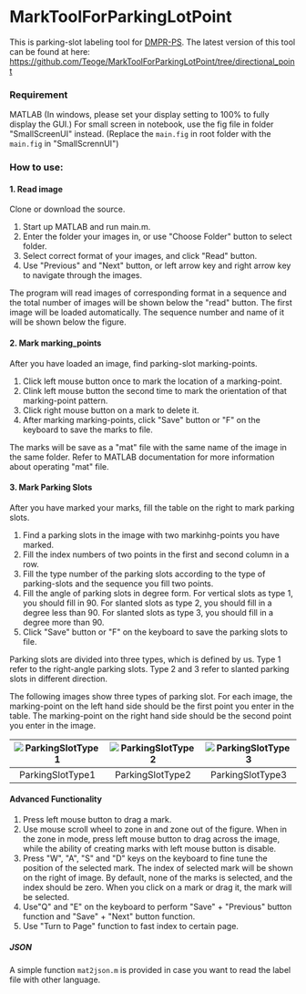 # MarkToolForParkingLotPoint
This is parking-slot labeling tool for [DMPR-PS](https://github.com/Teoge/DMPR-PS). The latest version of this tool can be found at here: https://github.com/Teoge/MarkToolForParkingLotPoint/tree/directional_point

### Requirement
MATLAB (In windows, please set your display setting to 100% to fully display the GUI.)
For small screen in notebook, use the fig file in folder "SmallScreenUI" instead. (Replace the `main.fig` in root folder with the `main.fig` in "SmallScrennUI")

### How to use:
#### 1. Read image
Clone or download the source.
1. Start up MATLAB and run main.m.
2. Enter the folder your images in, or use "Choose Folder" button to select folder.
3. Select correct format of your images, and click "Read" button.
4. Use "Previous" and "Next" button, or left arrow key and right arrow key to navigate through the images.

The program will read images of corresponding format in a sequence and the total number of images will be shown below the "read" button. The first image will be loaded automatically. The sequence number and name of it will be shown below the figure.

#### 2. Mark marking_points
After you have loaded an image, find parking-slot marking-points.
1. Click left mouse button once to mark the location of a marking-point.
2. Clink left mouse button the second time to mark the orientation of that marking-point pattern.
3. Click right mouse button on a mark to delete it.
4. After marking marking-points, click "Save" button or "F" on the keyboard to save the marks to file.

The marks will be save as a "mat" file with the same name of the image in the same folder. Refer to MATLAB documentation for more information about operating "mat" file.

#### 3. Mark Parking Slots
After you have marked your marks, fill the table on the right to mark parking slots.
1. Find a parking slots in the image with two markinhg-points you have marked.
2. Fill the index numbers of two points in the first and second column in a row.
3. Fill the type number of the parking slots according to the type of parking-slots and the sequence you fill two points.
4. Fill the angle of parking slots in degree form. For vertical slots as type 1, you should fill in 90. For slanted slots as type 2, you should fill in a degree less than 90. For slanted slots as type 3, you should fill in a degree more than 90.
5. Click "Save" button or "F" on the keyboard to save the parking slots to file.

Parking slots are divided into three types, which is defined by us. Type 1 refer to the right-angle parking slots. Type 2 and 3 refer to slanted parking slots in different direction.

The following images show three types of parking slot. For each image, the marking-point on the left hand side should be the first point you enter in the table. The marking-point on the right hand side should be the second point you enter in the image.

| ![ParkingSlotType1](https://raw.githubusercontent.com/Teoge/MarkToolForParkingLotPoint/master/images/ParkingSlotType1.bmp) | ![ParkingSlotType2](https://raw.githubusercontent.com/Teoge/MarkToolForParkingLotPoint/master/images/ParkingSlotType2.bmp) | ![ParkingSlotType3](https://raw.githubusercontent.com/Teoge/MarkToolForParkingLotPoint/master/images/ParkingSlotType3.bmp) |
| :--------------: | :--------------: | :--------------: |
| ParkingSlotType1 | ParkingSlotType2 | ParkingSlotType3 |

#### Advanced Functionality
1. Press left mouse button to drag a mark.
2. Use mouse scroll wheel to zone in and zone out of the figure. When in the zone in mode, press left mouse button to drag across the image, while the ability of creating marks with left mouse button is disable.
3. Press "W", "A", "S" and "D" keys on the keyboard to fine tune the position of the selected mark. The index of selected mark will be shown on the right of image. By default, none of the marks is selected, and the index should be zero. When you click on a mark or drag it, the mark will be selected.
4. Use"Q" and "E" on the keyboard to perform "Save" + "Previous" button function and "Save" + "Next" button function.
5. Use "Turn to Page" function to fast index to certain page.

##### JSON
A simple function `mat2json.m` is provided in case you want to read the label file with other language.
